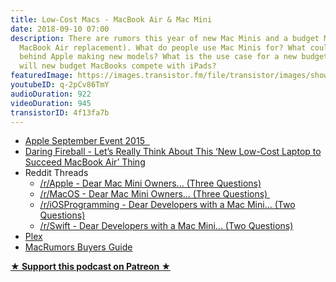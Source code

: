 ```yaml
---
title: Low-Cost Macs - MacBook Air & Mac Mini
date: 2018-09-10 07:00
description: There are rumors this year of new Mac Minis and a budget MacBook (i.e.
  MacBook Air replacement). What do people use Mac Minis for? What could be the reasoning
  behind Apple making new models? What is the use case for a new budget MacBook? How
  will new budget MacBooks compete with iPads?
featuredImage: https://images.transistor.fm/file/transistor/images/show/122/full_1533929410-artwork.jpg
youtubeID: q-2pCv86TmY
audioDuration: 922
videoDuration: 945
transistorID: 4f13fa7b
---
```

<ul>
<li><a href="https://itunes.apple.com/us/podcast/apple-special-event-september-2015-1080p/id509310064?i=1000352406900&amp;mt=2">Apple September Event 2015  </a></li>
<li><a href="https://daringfireball.net/2018/08/new_low-cost_laptop_to_succeed_macbook_air">Daring Fireball - Let’s Really Think About This ‘New Low-Cost Laptop to Succeed MacBook Air’ Thing</a></li>
<li>Reddit Threads<ul>
<li><a href="https://www.reddit.com/r/apple/comments/9a7opp/dear_mac_mini_owners_three_questions/">/r/Apple - Dear Mac Mini Owners... (Three Questions)</a></li>
<li><a href="https://www.reddit.com/r/MacOS/comments/9a253e/dear_mac_mini_owners_three_questions/">/r/MacOS - Dear Mac Mini Owners... (Three Questions) </a></li>
<li><a href="https://www.reddit.com/r/iOSProgramming/comments/9awl61/dear_developers_with_a_mac_mini_two_questions/">/r/iOSProgramming - Dear Developers with a Mac Mini... (Two Questions)</a></li>
<li><a href="https://www.reddit.com/r/swift/comments/9apooj/dear_developers_with_a_mac_mini_two_questions/">/r/Swift - Dear Developers with a Mac Mini... (Two Questions)</a></li>
</ul>
</li>
<li><a href="https://www.plex.tv">Plex</a></li>
<li><a href="https://buyersguide.macrumors.com">MacRumors Buyers Guide</a></li>
</ul><p><strong><a href="https://www.patreon.com/empowerappsshow" rel="payment" title="★ Support this podcast on Patreon ★">★ Support this podcast on Patreon ★</a></strong></p>
      